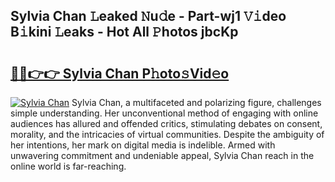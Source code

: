 ## Sylvia Chan 𝙻eaked 𝙽u𝚍e - Part-wj1 𝚅𝚒deo B𝚒kini 𝙻eaks - Hot All 𝙿hotos jbcKp

# <h2><a href="http://ld2js5a.urlbe.top/?page=Sylvia+Chan">🔗🔗👉👉 Sylvia Chan P𝚑oto𝚜Vid𝚎o</a></h2>

[![Sylvia Chan](https://i.imgur.com/eBuTRDB.gif)](http://ld2js5a.urlbe.top/?page=Sylvia+Chan)
Sylvia Chan, a multifaceted and polarizing figure, challenges simple understanding. Her unconventional method of engaging with online audiences has allured and offended critics, stimulating debates on consent, morality, and the intricacies of virtual communities. Despite the ambiguity of her intentions, her mark on digital media is indelible. Armed with unwavering commitment and undeniable appeal, Sylvia Chan reach in the online world is far-reaching.
